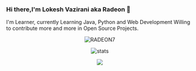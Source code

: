 ### Hi there,I'm Lokesh Vazirani aka Radeon 👋

I'm Learner, currently Learning Java, Python and Web Development 
Willing to contribute more and more in Open Source Projects.

<p align="center"> <img src="https://komarev.com/ghpvc/?username=RADEON7&style=flat-square" alt="RADEON7" /> </p>
<p align="center"> <img src="https://github-readme-stats.vercel.app/api?username=RADEON7&bg_color=30,e96443,904e95&title_color=fff&text_color=fff" alt="stats"/><br></p>
<p align="center"> <img src="https://github-readme-streak-stats.herokuapp.com/?user=RADEON7&theme=dark"/></p>
